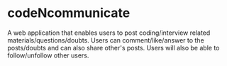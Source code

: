 # codeNcommunicate
A web application that enables users to post coding/interview related materials/questions/doubts.
Users can comment/like/answer to the posts/doubts and can also share other's posts.
Users will also be able to follow/unfollow other users.
